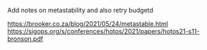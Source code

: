 Add notes on metastability
and also retry budgetd

https://brooker.co.za/blog/2021/05/24/metastable.html
https://sigops.org/s/conferences/hotos/2021/papers/hotos21-s11-bronson.pdf
